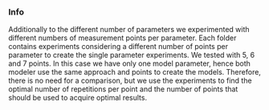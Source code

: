 ### Info

Additionally to the different number of parameters we experimented with different numbers of measurement points per parameter. Each folder contains experiments considering a different number of points per parameter to create the single parameter experiments. We tested with 5, 6 and 7 points. In this case we have only one model parameter, hence both modeler use the same approach and points to create the models. Therefore, there is no need for a comparison, but we use the experiments to find the optimal number of repetitions per point and the number of points that should be used to acquire optimal results.



